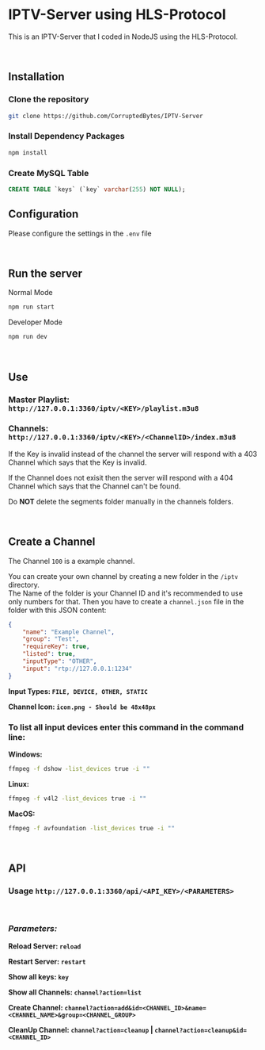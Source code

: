 # IPTV-Server using HLS-Protocol

This is an IPTV-Server that I coded in NodeJS using the HLS-Protocol.

<br />

## Installation

### Clone the repository

```bash
git clone https://github.com/CorruptedBytes/IPTV-Server
```

### Install Dependency Packages

```bash
npm install
```

### Create MySQL Table

```sql
CREATE TABLE `keys` (`key` varchar(255) NOT NULL);
```


## Configuration

Please configure the settings in the `.env` file

<br />

## Run the server

Normal Mode
```bash
npm run start
```


Developer Mode
```bash
npm run dev
```

<br />

## Use

### Master Playlist: `http://127.0.0.1:3360/iptv/<KEY>/playlist.m3u8`
### Channels: `http://127.0.0.1:3360/iptv/<KEY>/<ChannelID>/index.m3u8`

If the Key is invalid instead of the channel the server will respond with a 403 Channel which says that the Key is invalid.

If the Channel does not exisit then the server will respond with a 404 Channel which says that the Channel can't be found.


Do **NOT** delete the segments folder manually in the channels folders.

<br />

## Create a Channel

The Channel `100` is a example channel.

You can create your own channel by creating a new folder in the `/iptv` directory.<br />The Name of the folder is your Channel ID and it's recommended to use only numbers for that. Then you have to create a `channel.json` file in the folder with this JSON content:

```json
{
	"name": "Example Channel",
	"group": "Test",
	"requireKey": true,
	"listed": true,
	"inputType": "OTHER",
	"input": "rtp://127.0.0.1:1234"
}
```

**Input Types: `FILE, DEVICE, OTHER, STATIC`**

**Channel Icon: `icon.png - Should be 48x48px`**


### To list all input devices enter this command in the command line:

**Windows:**

```bash
ffmpeg -f dshow -list_devices true -i ""
```


**Linux:**

```bash
ffmpeg -f v4l2 -list_devices true -i ""
```


**MacOS:**

```bash
ffmpeg -f avfoundation -list_devices true -i ""
```

<br />

## API

### Usage `http://127.0.0.1:3360/api/<API_KEY>/<PARAMETERS>`
<br />

### **_Parameters:_**

**Reload Server: `reload`**

**Restart Server: `restart`**

**Show all keys: `key`**

**Show all Channels: `channel?action=list`**

**Create Channel: `channel?action=add&id=<CHANNEL_ID>&name=<CHANNEL_NAME>&group=<CHANNEL_GROUP>`**

**CleanUp Channel: `channel?action=cleanup` | `channel?action=cleanup&id=<CHANNEL_ID>`**
